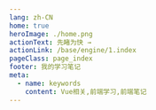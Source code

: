 ```yaml
---
lang: zh-CN
home: true
heroImage: ./home.png
actionText: 先睹为快 →
actionLink: /base/engine/1.index
pageClass: page_index
footer: 我的学习笔记
meta:
  - name: keywords
    content: Vue相关,前端学习,前端笔记
---
```


<template>
  <div class="cont">
    <div id="large-header" class="large-header"></div>
    <div class="features">
      <div class="feature">
        <h2><a href="/web-three/base/engine/1.index.html">基础知识</a></h2> 
        <p>掌握three.js基础知识点，对整个体系有大概的了解</p>
      </div>
      <div class="feature">
        <h2><a href="/web-three/base/project/1.index.html">基础案例</a></h2> 
        <p>掌握three.js几何、材质、光源、粒子、模型、动画、纹理等相关场景的案例开发</p>
      </div>
      <div class="feature">
        <h2><a href="/web-three/base/vue2.x/1.index.html">模型案例</a></h2> 
        <p>掌握使用three.js加载各种常见的模型数据，使用相关特效</p>
      </div>
      <div class="feature">
        <h2><a href="/web-three/senior/component/1.index.html">动画案例</a></h2> 
        <p>数练使用three.js制作相关动画案例</p>
      </div>
      <div class="feature">
        <h2><a href="/web-three/senior/typescript/1.index.html">性能优化</a></h2> 
        <p>列举常见的性能优化场景</p>
      </div>
      <div class="feature">
        <h2><a href="/web-three/senior/deploy/1.index.html">深入理论</a></h2> 
        <p>了解three.js底层相关知识点</p>
      </div>
      <div class="feature">
        <h2><a href="/web-three/source/vue2.x/1.index.html">Vue 2.x源码实现</a></h2> 
        <p>深入了解Vue/cli2.x原理、Vue 2.x原理剖析、Vue-router3.x原理剖析、Vuex3.x原理剖析 </p>
      </div>
      <div class="feature">
        <h2><a href="/web-three/source/vue3.x/1.index.html">Vue 3.x源码实现</a></h2> 
        <p>深入了解Vue/cli3.x原理、Vue 3.x原理剖析、Vue-router4.x理剖析、Vuex4.x理剖析</p>
      </div>
      <div class="feature">
        <h2><a href="https://cn.vuejs.org">three.js相关资料</a></h2> 
        <p>主要介绍一些three.js额外相关的资料、相关的书籍对three.js相关知识进行一些补充</p>
      </div>
    </div>
  </div>
</template>
